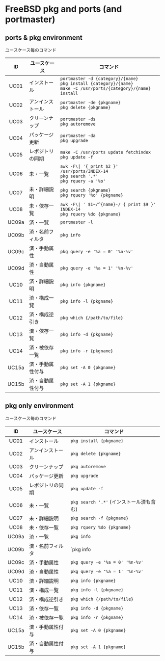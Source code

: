 # FreeBSD pkg and ports (and portmaster)

## ports & pkg environment

ユースケース毎のコマンド

ID    | ユースケース    | コマンド
:----:|-----------------|--------------------------------------------------------------
UC01  |インストール     | `portmaster -d {category}/{name}` <br> `pkg install {category}/{name}` <br> `make -C /usr/ports/{category}/{name} install`
UC02  |アンインストール | `portmaster -de {pkgname}` <br> `pkg delete {pkgname}`
UC03  |クリーンナップ   | `portmaster -ds` <br> `pkg autoremove`
UC04  |パッケージ更新   | `portmaster -da` <br> `pkg upgrade`
UC05  |レポジトリの同期 | `make -C /usr/ports update fetchindex` <br> `pkg update -f`
UC06  |未・一覧         | `awk -F\\| '{ print $2 }' /usr/ports/INDEX-14` <br> `pkg search '.*'` <br> `pkg rquery -a '%o'`
UC07  |未・詳細説明     | `pkg search {pkgname}` <br> `pkg rquery '%o' {pkgname}`
UC08  |未・依存一覧     | `awk -F\\| ' $1~/^{name}-/ { print $9 }' INDEX-14` <br> `pkg rquery %do {pkgname}`
UC09a |済・一覧         | `portmaster -l` 
UC09b |済・名前フィルタ | `pkg info`
UC09c |済・手動属性     | `pkg query -e '%a = 0' '%n-%v'`
UC09d |済・自動属性     | `pkg query -e '%a = 1' '%n-%v'`
UC10  |済・詳細説明     | `pkg info {pkgname}`
UC11  |済・構成一覧     | `pkg info -l {pkgname}`
UC12  |済・構成逆引き   | `pkg which {/path/to/file}`
UC13  |済・依存一覧     | `pkg info -d {pkgname}`
UC14  |済・被依存一覧   | `pkg info -r {pkgname}`
UC15a |済・手動属性付与 | `pkg set -A 0 {pkgname}`
UC15b |済・自動属性付与 | `pkg set -A 1 {pkgname}`

## pkg only environment

ユースケース毎のコマンド

ID    | ユースケース    | コマンド
:----:|-----------------|--------------------------------------------------------------
UC01  |インストール     | `pkg install {pkgname}`
UC02  |アンインストール | `pkg delete {pkgname}`
UC03  |クリーンナップ   | `pkg autoremove`
UC04  |パッケージ更新   | `pkg upgrade`
UC05  |レポジトリの同期 | `pkg update -f`
UC06  |未・一覧         | `pkg search '.*'` (インストール済も含む)
UC07  |未・詳細説明     | `pkg search -f {pkgname}`
UC08  |未・依存一覧     | `pkg rquery %do {pkgname}`
UC09a |済・一覧         | `pkg info`
UC09b |済・名前フィルタ | `pkg info | grep {pattern}`
UC09c |済・手動属性     | `pkg query -e '%a = 0' '%n-%v'`
UC09d |済・自動属性     | `pkg query -e '%a = 1' '%n-%v'`
UC10  |済・詳細説明     | `pkg info {pkgname}`
UC11  |済・構成一覧     | `pkg info -l {pkgname}`
UC12  |済・構成逆引き   | `pkg which {/path/to/file}`
UC13  |済・依存一覧     | `pkg info -d {pkgname}`
UC14  |済・被依存一覧   | `pkg info -r {pkgname}`
UC15a |済・手動属性付与 | `pkg set -A 0 {pkgname}`
UC15b |済・自動属性付与 | `pkg set -A 1 {pkgname}`
